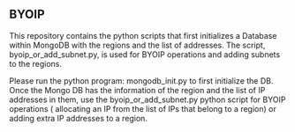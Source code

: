 ## BYOIP 

This repository contains the python scripts that first initializes a Database within MongoDB with the regions and the list of addresses. The script, byoip_or_add_subnet.py, is used for BYOIP operations and adding subnets to the regions. 


Please run the python program: mongodb_init.py to first initialize the DB.
Once the Mongo DB has the information of the region and the list of IP addresses in them, use the byoip_or_add_subnet.py python script for BYOIP operations ( allocating an IP from the list of IPs that belong to a region) or adding extra IP addresses to a region.